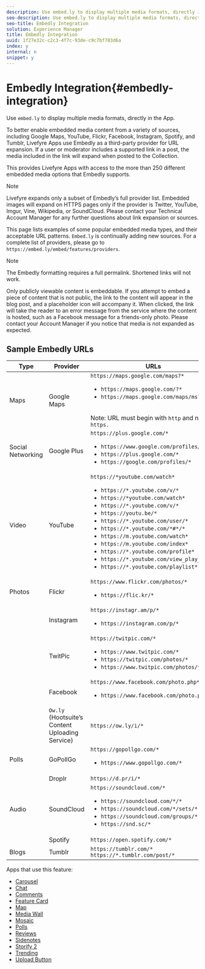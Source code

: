 ```yaml
---
description: Use embed.ly to display multiple media formats, directly in the App.
seo-description: Use embed.ly to display multiple media formats, directly in the App.
seo-title: Embedly Integration
solution: Experience Manager
title: Embedly Integration
uuid: 1f27e32c-c2c3-4f7c-93de-c9c7bf783d6a
index: y
internal: n
snippet: y
---
```


# Embedly Integration{#embedly-integration}

Use `embed.ly` to display multiple media formats, directly in the App.

To better enable embedded media content from a variety of sources, including Google Maps, YouTube, Flickr, Facebook, Instagram, Spotify, and Tumblr, Livefyre Apps use Embedly as a third-party provider for URL expansion. If a user or moderator includes a supported link in a post, the media included in the link will expand when posted to the Collection.

This provides Livefyre Apps with access to the more than 250 different embedded media options that Embedly supports.

>[!NOTE]
>
>Livefyre expands only a subset of Embedly’s full provider list. Embedded images will expand on HTTPS pages only if the provider is Twitter, YouTube, Imgur, Vine, Wikipedia, or SoundCloud. Please contact your Technical Account Manager for any further questions about link expansion or sources.

This page lists examples of some popular embedded media types, and their acceptable URL patterns. `Embed.ly` is continually adding new sources. For a complete list of providers, please go to `https://embed.ly/embed/features/providers`.

>[!NOTE]
>
>The Embedly formatting requires a full permalink. Shortened links will not work.

Only publicly viewable content is embeddable. If you attempt to embed a piece of content that is not public, the link to the content will appear in the blog post, and a placeholder icon will accompany it. When clicked, the link will take the reader to an error message from the service where the content is hosted, such as a Facebook message for a friends-only photo. Please contact your Account Manager if you notice that media is not expanded as expected.

## Sample Embedly URLs

|Type|Provider|URLs|
|--- |--- |--- |
|Maps|Google Maps|`https://maps.google.com/maps?*` <br><ul><li>`https://maps.google.com/?*`</li><li>`https://maps.google.com/maps/ms?*`</li></ul><br>Note: URL must begin with `http` and not `https.`|
|Social Networking|Google Plus |`https://plus.google.com/*`<br><ul><li>`https://www.google.com/profiles/*`</li><li> `https://plus.google.com/*`</li><li> `https://google.com/profiles/*`</li></ul> |
| Video | YouTube | `https://*youtube.com/watch*` <br><ul><li> `https://*.youtube.com/v/*`</li><li>`https://*youtube.com/watch*` </li><li>`https://*.youtube.com/v/*`</li><li>`https://youtu.be/*`</li><li>`https://*.youtube.com/user/*` </li><li>`https://*.youtube.com/*#*/*`</li><li>`https://m.youtube.com/watch*`</li><li>`https://m.youtube.com/index*`</li><li>`https://*.youtube.com/profile*`</li><li>`https://*.youtube.com/view_play_list*`</li><li>`https://*.youtube.com/playlist*`</li></ul>|
|Photos|Flickr|`https://www.flickr.com/photos/*` <br><ul><li>`https://flic.kr/*`</li></ul>|
||Instagram|`https://instagr.am/p/*` <br><ul><li>`https://instagram.com/p/*`</li></ul>|
||TwitPic|`https://twitpic.com/*` <br><ul><li>`https://www.twitpic.com/*`</li><li>`https://twitpic.com/photos/*`</li><li>`https://www.twitpic.com/photos/*`</li></ul>|
||Facebook|`https://www.facebook.com/photo.php*` <br><ul><li> `https://www.facebook.com/photo.php*`</li></ul>|
||`Ow.ly` (Hootsuite’s Content Uploading Service)|`https://ow.ly/i/*`|
|Polls|GoPollGo|`https://gopollgo.com/*`<br><ul><li> `https://www.gopollgo.com/*`</li></ul>|
||Droplr|`https://d.pr/i/*`</li></ul>|
|Audio|SoundCloud|`https://soundcloud.com/*` <br><ul><li>`https://soundcloud.com/*/*` </li><li>`https://soundcloud.com/*/sets/*` </li><li>`https://soundcloud.com/groups/*` </li><li>`https://snd.sc/*`</li></ul>|
||Spotify|`https://open.spotify.com/*`|
|Blogs|Tumblr|`https://tumblr.com/*` `https://*.tumblr.com/post/*`</li></ul>|

Apps that use this feature:

* [Carousel](../../c-about-apps/c-carousel-app/c-carousel-app.md#c_carousel_app)
* [Chat](../../c-about-apps/c-chat-app/c-chat-app.md#c_chat_app)
* [Comments](c_comments_app.md#c_comments_app)
* [Feature Card](../../c-about-apps/c-feature-card-app/c-feature-card-app.md#c_feature_card_app)
* [Map](../../c-about-apps/c-map-app/c-map-app.md#c_map_app)
* [Media Wall](../../c-about-apps/c-media-wall-app/c-media-wall-app.md#c_media_wall_app)
* [Mosaic](../../c-about-apps/c-mosaic-app/c-mosaic-app.md#c_mosaic_app)
* [Polls](../../c-about-apps/c-polls-app/c-polls-app.md#c_polls_app)
* [Reviews](../../c-about-apps/c-reviews-app/c-reviews-app.md#c_reviews_app)
* [Sidenotes](../../c-about-apps/c-sidenotes-app/c-sidenotes-app.md#c_sidenotes_app)
* [Storify 2](../../c-about-apps/c-storify2/c-storify2.md#c_storify2)
* [Trending](../../c-about-apps/c-trending-app/c-trending-app.md#c_trending_app)
* [Upload Button](../../c-about-apps/c-upload-button-app/c-upload-button-app.md#c_upload_button_app)

